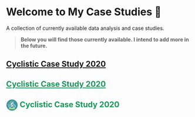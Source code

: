 # **Welcome to My Case Studies** 👋

A collection of currently available data analysis and case studies.

> **Below you will find those currently available. I intend to add more in the future.**


## [**Cyclistic Case Study 2020**](Cyclistic-Data-Analysis-2020)

## <a href="/Cyclistic Case Study Analysis 2020" style="color: #159957;"><strong>Cyclistic Case Study 2020</strong></a>

## <a href="/Cyclistic Case Study Analysis 2020" style="color: #159957; text-decoration: none;"><img src="Cyclistic-Data-Analysis-2020/images/logo/cyclist1.png" height="32px" style="vertical-align: middle"><strong> Cyclistic Case Study 2020</strong></a>


